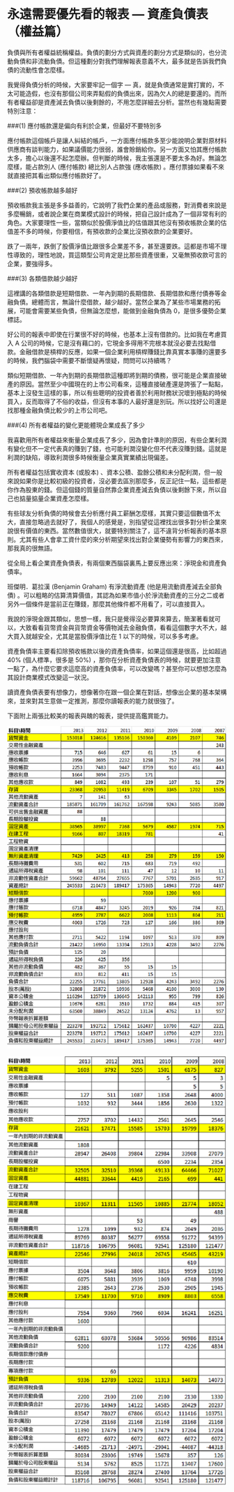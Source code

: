 # 永遠需要優先看的報表 — 資產負債表（權益篇）


負債與所有者權益統稱權益。負債的劃分方式與資產的劃分方式是類似的，也分流動負債和非流動負債。但這種劃分對我們理解報表意義不大，最多就是告訴我們負債的流動性會怎麼樣。

我覺得負債分析的時候，大家要牢記一個字 — 真，就是負債通常是實打實的，不太可能造假，也沒有那個公司來弄點假的負債出來，因為欠人的總是要還的。而所有者權益卻是資產減去負債以後剩餘的，不用怎麼詳細去分析。當然也有幾點需要特別注意：

###(1) 應付帳款還是偏向有利於企業，但最好不要特別多

應付帳款這個帳戶是讓人糾結的帳戶，一方面應付帳款多至少能說明企業對原材料供應商有談判能力，如果議價能力很弱，誰會賒銷給你。另一方面又怕其應付帳款太多，擔心以後還不起怎麼辦。但判斷的時候，我主張還是不要太多為好。無論怎麼樣，能占款別人 (應付帳款) 總比別人占款強 (應收帳款) 。應付票據如果看不來就直接把其看出類似應付帳款好了。

###(2) 預收帳款越多越好

預收帳款我主張是多多益善的，它說明了我們企業的產品或服務，對消費者來說是多麼暢銷，或者說企業在商業模式設計的時候，把自己設計成為了一個非常有利的角色。大家要理性一些，當類似於股價淨值比的估值跟其他沒有預收帳款企業的估值差不多的時候，你要相信，有預收款的企業比沒預收款的企業要好。

跌了一兩年，跌倒了股價淨值比跟很多企業差不多，甚至還要跌。這都是市場不理性導致的，理性地說，買這類型公司肯定是比那些資產很重，又毫無預收款可言的企業，要強得多。

###(3) 各類借款越少越好

這裡講的各類借款是短期借款、一年內到期的長期借款、長期借款和應付債券等金融負債。總體而言，無論什麼借款，越少越好。當然企業為了某些市場業務的拓展，可能會需要某些負債，但無論怎麼想，能做到金融負債為 0，是很多優勢企業標誌。

好公司的報表中即使在行業很不好的時候，也基本上沒有借款的。比如我在考慮買入 A 公司的時候，它是沒有藉口的，它現金多得用不完根本就沒必要去找點借款。金融借款是槓桿的反應，如果一個企業利用槓桿賺錢比靠真實本事賺的還要多的時候，我們腦袋中需要不斷懷疑再懷疑，問問可以持續嗎？

類似短期借款、一年內到期的長期借款這種即將到期的債務，很可能是企業直接破產的原因。當然至少中國現在的上市公司看來，這種直接破產還是誇張了一點點，基本上沒發生這樣的事，所以有些聰明的投資者善於利用財務狀況壞到極點的時候買入，反而取得了不俗的收益，但沒有本事的人最好還是別玩。所以找好公司還是找那種金融負債比較少的上市公司吧。

###(4) 所有者權益的變化更能體現企業成長了多少

我喜歡用所有者權益來衡量企業成長了多少，因為會計準則的原因，有些企業利潤有變化但不一定代表真的賺到了錢，也可能利潤沒變化但不代表沒賺到錢。這就是利潤的缺陷，導致利潤很多時候衡量企業真實業績出現偏差。

所有者權益包括實收資本 (或股本) 、資本公積、盈餘公積和未分配利潤，但一般來說如果你是比較初級的投資者，沒必要去區別那麼多，反正記住一點，這些都是你作為股東的錢。但這個錢的質量自然靠企業資產減去負債以後剩餘下來，所以自己也掂量掂量企業資產怎麼樣。

有些球友分析負債的時候會去分析應付員工薪酬怎麼樣，其實只要這個數值不太大，直接忽略過去就好了，我個人的感覺是，別指望從這裡找出很多對分析企業來說很有價值的東西。當然數值很大，就要特別關注了，這不違背分析報表的基本原則。尤其有些人會拿工資什麼的來分析期望來找出對企業優勢有影響力的東西來，那我真的很無語。

從全局上看企業資產負債表，有兩個東西腦袋裏馬上要反應出來：淨現金和資產負債率。

班傑明．葛拉漢 (Benjamin Graham) 有淨流動資產 (他是用流動資產減去全部負債) 。可以粗略的估算清算價值，其認為如果市值小於淨流動資產的三分之二或者另外一個條件是當前正在賺錢，那麼其他條件都不用看了，可以直接買入。

我說的淨現金跟其類似，思想一樣，我只是覺得沒必要算來算去，簡潔著看就可以，大致看看貨幣資金與貨幣資金等價物減去金融負債，看看這個數字大不大，越大買入就越安全，尤其是當股價淨值比在 1 以下的時候，可以多多考慮。

資產負債率主要看扣除預收帳款以後的資產負債率，如果這個還是很高，比如超過 40% (個人標準，很多是 50%) ，那你在分析資產負債表的時候，就要更加注意一點了，為什麼它要求這麼高的資產負債率，可以改變嗎？甚至你可以想想怎麼為其設計商業模式改變這一狀況。

讀資產負債表要有想像力，想像著你在跟一個企業在對話，想像出企業的基本架構來，並來對其生意做一定推測，那麼你讀報表的能力就很強了。

下面附上兩張比較美的報表與醜的報表，提供提高鑑賞能力。


![](images/041.png)



![](images/051.png)


